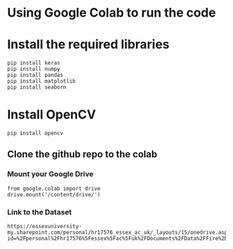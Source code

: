
# Using Google Colab to run the code
# Install the required libraries
```
pip install keras
pip install numpy
pip install pandas
pip install matplotlib
pip install seaborn
```
# Install OpenCV
```
pip install opencv
```
## Clone the github repo to the colab

### Mount your Google Drive

```
from google.colab import drive
drive.mount('/content/drive/')
```

### Link to the Dataset
```
https://essexuniversity-my.sharepoint.com/personal/hr17576_essex_ac_uk/_layouts/15/onedrive.aspx?id=%2Fpersonal%2Fhr17576%5Fessex%5Fac%5Fuk%2FDocuments%2FData%2FFire%2Dvs%2DNoFire&originalPath=aHR0cHM6Ly9lc3NleHVuaXZlcnNpdHktbXkuc2hhcmVwb2ludC5jb20vOmY6L2cvcGVyc29uYWwvaHIxNzU3Nl9lc3NleF9hY191ay9FcGxRaDZyd0E4cEpoSFAwaktmZzYta0JWSHliMUJFOVRDQWo0TVZSMHR5T0VBP3J0aW1lPVoxWEZOQnZaMkVn
```
